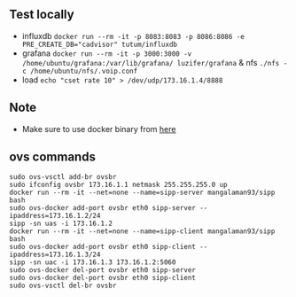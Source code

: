 ## Test locally
* influxdb `docker run --rm -it -p 8083:8083 -p 8086:8086 -e PRE_CREATE_DB="cadvisor" tutum/influxdb`
* grafana `docker run --rm -it -p 3000:3000 -v /home/ubuntu/grafana:/var/lib/grafana/ luzifer/grafana`
& nfs `./nfs -c /home/ubuntu/nfs/.voip.conf`
* load `echo "cset rate 10" > /dev/udp/173.16.1.4/8888`

## Note
* Make sure to use docker binary from [here](https://github.com/mangalaman93/docker/raw/merge_add_set/bundles/1.9.0/binary/docker-1.9.0)

## ovs commands
```
sudo ovs-vsctl add-br ovsbr
sudo ifconfig ovsbr 173.16.1.1 netmask 255.255.255.0 up
docker run --rm -it --net=none --name=sipp-server mangalaman93/sipp bash
sudo ovs-docker add-port ovsbr eth0 sipp-server --ipaddress=173.16.1.2/24
sipp -sn uas -i 173.16.1.2
docker run --rm -it --net=none --name=sipp-client mangalaman93/sipp bash
sudo ovs-docker add-port ovsbr eth0 sipp-client --ipaddress=173.16.1.3/24
sipp -sn uac -i 173.16.1.3 173.16.1.2:5060
sudo ovs-docker del-port ovsbr eth0 sipp-server
sudo ovs-docker del-port ovsbr eth0 sipp-client
sudo ovs-vsctl del-br ovsbr
```
